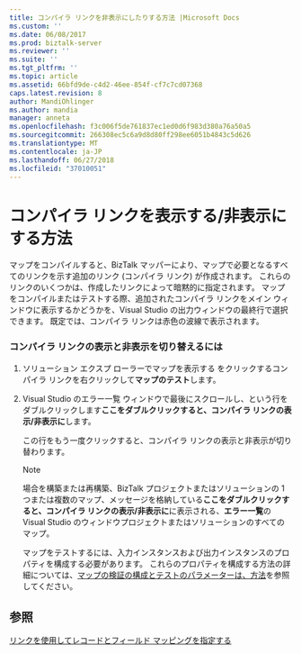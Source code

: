 ```yaml
---
title: コンパイラ リンクを非表示にしたりする方法 |Microsoft Docs
ms.custom: ''
ms.date: 06/08/2017
ms.prod: biztalk-server
ms.reviewer: ''
ms.suite: ''
ms.tgt_pltfrm: ''
ms.topic: article
ms.assetid: 66bfd9de-c4d2-46ee-854f-cf7c7cd07368
caps.latest.revision: 8
author: MandiOhlinger
ms.author: mandia
manager: anneta
ms.openlocfilehash: f3c006f5de761837ec1ed0d6f983d380a76a50a5
ms.sourcegitcommit: 266308ec5c6a9d8d80ff298ee6051b4843c5d626
ms.translationtype: MT
ms.contentlocale: ja-JP
ms.lasthandoff: 06/27/2018
ms.locfileid: "37010051"
---
```

# <a name="how-to-show-and-hide-compiler-links"></a>コンパイラ リンクを表示する/非表示にする方法
マップをコンパイルすると、BizTalk マッパーにより、マップで必要となるすべてのリンクを示す追加のリンク (コンパイラ リンク) が作成されます。 これらのリンクのいくつかは、作成したリンクによって暗黙的に指定されます。 マップをコンパイルまたはテストする際、追加されたコンパイラ リンクをメイン ウィンドウに表示するかどうかを、Visual Studio の出力ウィンドウの最終行で選択できます。 既定では、コンパイラ リンクは赤色の波線で表示されます。  
  
### <a name="to-show-or-hide-compiler-links"></a>コンパイラ リンクの表示と非表示を切り替えるには  
  
1. ソリューション エクスプ ローラーでマップを表示する をクリックするコンパイラ リンクを右クリックして**マップのテスト**します。  
  
2. Visual Studio のエラー一覧 ウィンドウで最後にスクロールし、という行をダブルクリックします**ここをダブルクリックすると、コンパイラ リンクの表示/非表示に**します。  
  
    この行をもう一度クリックすると、コンパイラ リンクの表示と非表示が切り替わります。  
  
   > [!NOTE]
   >  場合を構築または再構築、BizTalk プロジェクトまたはソリューションの 1 つまたは複数のマップ、メッセージを格納している**ここをダブルクリックすると、コンパイラ リンクの表示/非表示に**に表示される、**エラー一覧**の Visual Studio のウィンドウプロジェクトまたはソリューションのすべてのマップ。  
  
   マップをテストするには、入力インスタンスおよび出力インスタンスのプロパティを構成する必要があります。 これらのプロパティを構成する方法の詳細については、[マップの検証の構成とテストのパラメーターは、方法](../core/how-to-configure-map-validation-and-test-parameters.md)を参照してください。  
  
## <a name="see-also"></a>参照  
 [リンクを使用してレコードとフィールド マッピングを指定する](../core/using-links-to-specify-record-and-field-mappings.md)